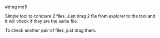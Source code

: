 #drag md5

Simple tool to compare 2 files. Just drag 2 file from explorer to the tool and it will check if they are the same file.

To check another pair of files, just drag them.